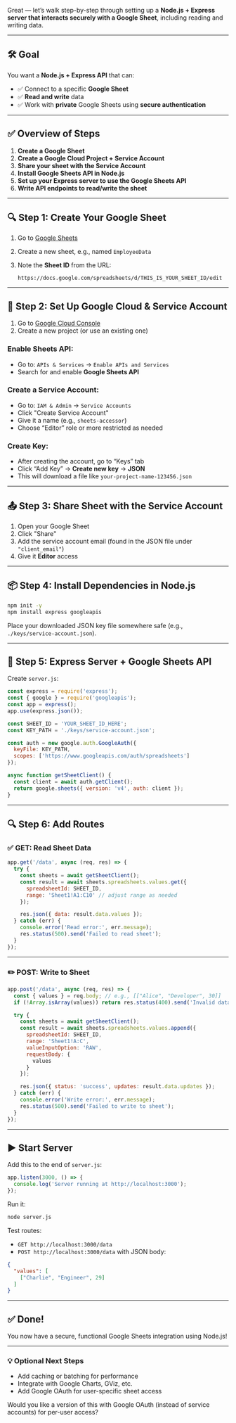 Great — let’s walk step-by-step through setting up a **Node.js + Express server that interacts securely with a Google Sheet**, including reading and writing data.

---

## 🛠️ Goal

You want a **Node.js + Express API** that can:

* ✅ Connect to a specific **Google Sheet**
* ✅ **Read and write** data
* ✅ Work with **private** Google Sheets using **secure authentication**

---

## ✅ Overview of Steps

1. **Create a Google Sheet**
2. **Create a Google Cloud Project + Service Account**
3. **Share your sheet with the Service Account**
4. **Install Google Sheets API in Node.js**
5. **Set up your Express server to use the Google Sheets API**
6. **Write API endpoints to read/write the sheet**

---

## 🔍 Step 1: Create Your Google Sheet

1. Go to [Google Sheets](https://sheets.google.com)
2. Create a new sheet, e.g., named `EmployeeData`
3. Note the **Sheet ID** from the URL:

   ```
   https://docs.google.com/spreadsheets/d/THIS_IS_YOUR_SHEET_ID/edit
   ```

---

## 🔐 Step 2: Set Up Google Cloud & Service Account

1. Go to [Google Cloud Console](https://console.cloud.google.com/)
2. Create a new project (or use an existing one)

### Enable Sheets API:

* Go to: `APIs & Services` → `Enable APIs and Services`
* Search for and enable **Google Sheets API**

### Create a Service Account:

* Go to: `IAM & Admin` → `Service Accounts`
* Click "Create Service Account"
* Give it a name (e.g., `sheets-accessor`)
* Choose “Editor” role or more restricted as needed

### Create Key:

* After creating the account, go to “Keys” tab
* Click “Add Key” → **Create new key** → **JSON**
* This will download a file like `your-project-name-123456.json`

---

## 📤 Step 3: Share Sheet with the Service Account

1. Open your Google Sheet
2. Click "Share"
3. Add the service account email (found in the JSON file under `"client_email"`)
4. Give it **Editor** access

---

## 📦 Step 4: Install Dependencies in Node.js

```bash
npm init -y
npm install express googleapis
```

Place your downloaded JSON key file somewhere safe (e.g., `./keys/service-account.json`).

---

## 🚀 Step 5: Express Server + Google Sheets API

Create `server.js`:

```js
const express = require('express');
const { google } = require('googleapis');
const app = express();
app.use(express.json());

const SHEET_ID = 'YOUR_SHEET_ID_HERE';
const KEY_PATH = './keys/service-account.json';

const auth = new google.auth.GoogleAuth({
  keyFile: KEY_PATH,
  scopes: ['https://www.googleapis.com/auth/spreadsheets']
});

async function getSheetClient() {
  const client = await auth.getClient();
  return google.sheets({ version: 'v4', auth: client });
}
```

---

## 🔍 Step 6: Add Routes

### ✅ GET: Read Sheet Data

```js
app.get('/data', async (req, res) => {
  try {
    const sheets = await getSheetClient();
    const result = await sheets.spreadsheets.values.get({
      spreadsheetId: SHEET_ID,
      range: 'Sheet1!A1:C10' // adjust range as needed
    });

    res.json({ data: result.data.values });
  } catch (err) {
    console.error('Read error:', err.message);
    res.status(500).send('Failed to read sheet');
  }
});
```

---

### ✏️ POST: Write to Sheet

```js
app.post('/data', async (req, res) => {
  const { values } = req.body; // e.g., [["Alice", "Developer", 30]]
  if (!Array.isArray(values)) return res.status(400).send('Invalid data');

  try {
    const sheets = await getSheetClient();
    const result = await sheets.spreadsheets.values.append({
      spreadsheetId: SHEET_ID,
      range: 'Sheet1!A:C',
      valueInputOption: 'RAW',
      requestBody: {
        values
      }
    });

    res.json({ status: 'success', updates: result.data.updates });
  } catch (err) {
    console.error('Write error:', err.message);
    res.status(500).send('Failed to write to sheet');
  }
});
```

---

## ▶️ Start Server

Add this to the end of `server.js`:

```js
app.listen(3000, () => {
  console.log('Server running at http://localhost:3000');
});
```

Run it:

```bash
node server.js
```

Test routes:

* `GET http://localhost:3000/data`
* `POST http://localhost:3000/data` with JSON body:

```json
{
  "values": [
    ["Charlie", "Engineer", 29]
  ]
}
```

---

## ✅ Done!

You now have a secure, functional Google Sheets integration using Node.js!

---

### 💡 Optional Next Steps

* Add caching or batching for performance
* Integrate with Google Charts, GViz, etc.
* Add Google OAuth for user-specific sheet access

Would you like a version of this with Google OAuth (instead of service accounts) for per-user access?
